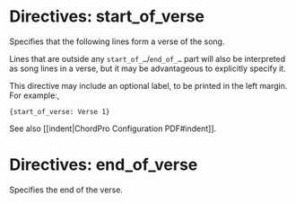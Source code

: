 # Directives: start_of_verse

Specifies that the following lines form a verse of the song.

Lines that are outside any `start_of_…`/`end_of_…` part will also be interpreted as song lines in a verse, but it may be advantageous to explicitly specify it.

This directive may include an optional label, to be printed in the
left margin. For example:,

    {start_of_verse: Verse 1}

See also [[indent|ChordPro Configuration PDF#indent]].

# Directives: end_of_verse

Specifies the end of the verse.

